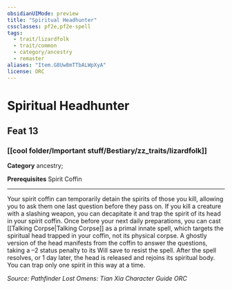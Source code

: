 ```yaml
---
obsidianUIMode: preview
title: "Spiritual Headhunter"
cssclasses: pf2e,pf2e-spell
tags:
  - trait/lizardfolk
  - trait/common
  - category/ancestry
  - remaster
aliases: "Item.G8Uw8mTTbALWpXyA"
license: ORC
---
```

# Spiritual Headhunter
## Feat 13
### [[cool folder/Important stuff/Bestiary/zz_traits/lizardfolk]]

**Category** ancestry; 



**Prerequisites** Spirit Coffin
* * *
Your spirit coffin can temporarily detain the spirits of those you kill, allowing you to ask them one last question before they pass on. If you kill a creature with a slashing weapon, you can decapitate it and trap the spirit of its head in your spirit coffin. Once before your next daily preparations, you can cast [[Talking Corpse|Talking Corpse]] as a primal innate spell, which targets the spiritual head trapped in your coffin, not its physical corpse. A ghostly version of the head manifests from the coffin to answer the questions, taking a –2 status penalty to its Will save to resist the spell. After the spell resolves, or 1 day later, the head is released and rejoins its spiritual body. You can trap only one spirit in this way at a time.

*Source: Pathfinder Lost Omens: Tian Xia Character Guide*
*ORC*